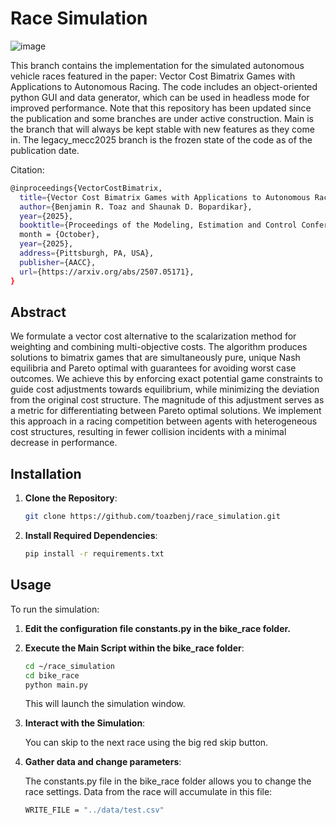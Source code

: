 # Race Simulation 
 
![image](https://github.com/user-attachments/assets/20c42835-d007-4a02-a065-2173970bb711)

This branch contains the implementation for the simulated autonomous vehicle races featured in the paper: Vector Cost Bimatrix Games with Applications to Autonomous Racing. The code includes an object-oriented python GUI and data generator, which can be used in headless mode for improved performance. Note that this repository has been updated since the publication and some branches are under active construction. Main is the branch that will always be kept stable with new features as they come in. The legacy_mecc2025 branch is the frozen state of the code as of the publication date.

Citation:
```bash
@inproceedings{VectorCostBimatrix,
  title={Vector Cost Bimatrix Games with Applications to Autonomous Racing}, 
  author={Benjamin R. Toaz and Shaunak D. Bopardikar},
  year={2025},
  booktitle={Proceedings of the Modeling, Estimation and Control Conference},
  month = {October},
  year={2025},
  address={Pittsburgh, PA, USA},
  publisher={AACC},
  url={https://arxiv.org/abs/2507.05171},
}
```

## Abstract

We formulate a vector cost alternative to the scalarization method for weighting and
combining multi-objective costs. The algorithm produces solutions to bimatrix games that are
simultaneously pure, unique Nash equilibria and Pareto optimal with guarantees for avoiding
worst case outcomes. We achieve this by enforcing exact potential game constraints to guide
cost adjustments towards equilibrium, while minimizing the deviation from the original cost
structure. The magnitude of this adjustment serves as a metric for differentiating between
Pareto optimal solutions. We implement this approach in a racing competition between agents
with heterogeneous cost structures, resulting in fewer collision incidents with a minimal decrease
in performance. 


## Installation

1. **Clone the Repository**:

   ```bash
   git clone https://github.com/toazbenj/race_simulation.git
   ```

2. **Install Required Dependencies**:

   ```bash
   pip install -r requirements.txt
   ```

## Usage

To run the simulation:
1. **Edit the configuration file constants.py in the bike_race folder.**
   
2. **Execute the Main Script within the bike_race folder**:

   ```bash
   cd ~/race_simulation
   cd bike_race
   python main.py
   ```

   This will launch the simulation window.

3. **Interact with the Simulation**:

   You can skip to the next race using the big red skip button.
   
4. **Gather data and change parameters**:

   The constants.py file in the bike_race folder allows you to change the race settings. Data from the race will accumulate in this file:
   ```bash
   WRITE_FILE = "../data/test.csv"
   ```
   
